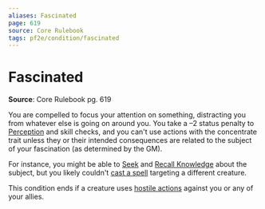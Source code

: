 ```yaml
---
aliases: Fascinated
page: 619
source: Core Rulebook
tags: pf2e/condition/fascinated
---
```


# Fascinated

**Source**: Core Rulebook pg. 619

You are compelled to focus your attention on something, distracting you from whatever else is going on around you. You take a –2 status penalty to [Perception](Perception.md) and skill checks, and you can't use actions with the concentrate trait unless they or their intended consequences are related to the subject of your fascination (as determined by the GM).

For instance, you might be able to [Seek](../Rules/Actions/Seek.md) and [Recall Knowledge](../Rules/Actions/Recall%20Knowledge.md) about the subject, but you likely couldn't [cast a spell](cast%20a%20spell.md) targeting a different creature.

This condition ends if a creature uses [hostile actions](hostile%20actions.md) against you or any of your allies.
